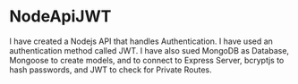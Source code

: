 # NodeApiJWT

I have created a Nodejs API that handles Authentication.
I have used an authentication method called JWT. 
I have also sued MongoDB as Database, Mongoose to create models, and to connect to Express Server, bcryptjs to hash passwords, and JWT to check for Private Routes.
